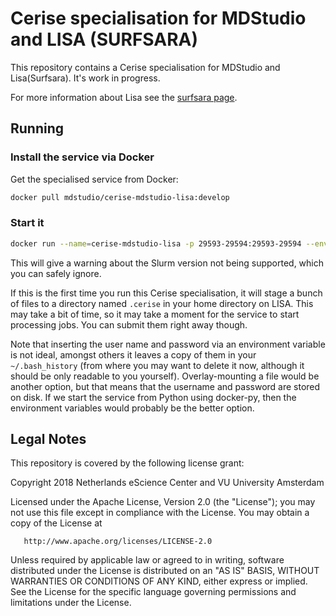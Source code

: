 # Cerise specialisation for MDStudio and LISA (SURFSARA)

This repository contains a Cerise specialisation for MDStudio and Lisa(Surfsara).
It's work in progress.

For more information about Lisa see the [surfsara page](https://userinfo.surfsara.nl/systems/lisa).

## Running

### Install the service via Docker

Get the specialised service from Docker:

```bash
docker pull mdstudio/cerise-mdstudio-lisa:develop
```

### Start it

```bash
docker run --name=cerise-mdstudio-lisa -p 29593-29594:29593-29594 --env CERISE_USERNAME=<username> --env CERISE_PASSWORD=<password> mdstudio/cerise-mdstudio-lisa:develop
```
This will give a warning about the Slurm version not being supported, which
you can safely ignore.

If this is the first time you run this Cerise specialisation, it will stage a
bunch of files to a directory named `.cerise` in your home directory on LISA.
This may take a bit of time, so it may take a moment for the service to start
processing jobs. You can submit them right away though.

Note that inserting the user name and password via an environment variable is
not ideal, amongst others it leaves a copy of them in your `~/.bash_history`
(from where you may want to delete it now, although it should be only readable
to you yourself). Overlay-mounting a file would be another option, but that
means that the username and password are stored on disk. If we start the service
from Python using docker-py, then the environment variables would probably be
the better option.

## Legal Notes

This repository is covered by the following license grant:

   Copyright 2018 Netherlands eScience Center and VU University Amsterdam

   Licensed under the Apache License, Version 2.0 (the "License");
   you may not use this file except in compliance with the License.
   You may obtain a copy of the License at

       http://www.apache.org/licenses/LICENSE-2.0

   Unless required by applicable law or agreed to in writing, software
   distributed under the License is distributed on an "AS IS" BASIS,
   WITHOUT WARRANTIES OR CONDITIONS OF ANY KIND, either express or implied.
   See the License for the specific language governing permissions and
   limitations under the License.

